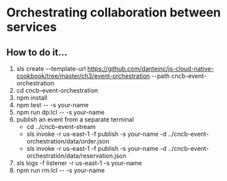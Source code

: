 # Orchestrating collaboration between services

## How to do it...
1. sls create --template-url https://github.com/danteinc/js-cloud-native-cookbook/tree/master/ch3/event-orchestration --path cncb-event-orchestration
2. cd cncb-event-orchestration
3. npm install
4. npm test -- -s your-name
5. npm run dp:lcl -- -s your-name
6. publish an event from a separate terminal
   * cd ../cncb-event-stream
   * sls invoke -r us-east-1 -f publish -s your-name -d ../cncb-event-orchestration/data/order.json
   * sls invoke -r us-east-1 -f publish -s your-name -d ../cncb-event-orchestration/data/reservation.json
7. sls logs -f listener -r us-east-1 -s your-name
8. npm run rm:lcl -- -s your-name
